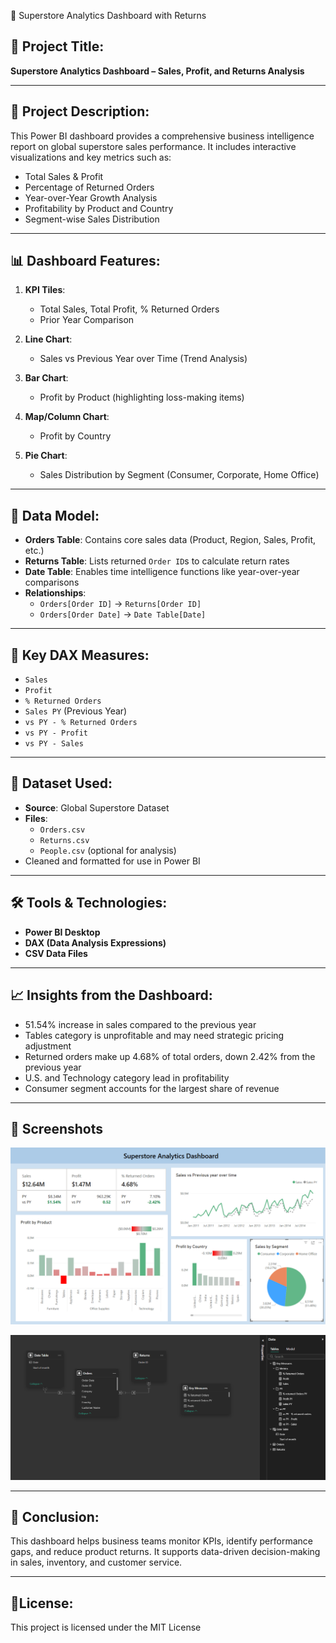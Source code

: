 📘 Superstore Analytics Dashboard with Returns

## 🧾 Project Title:
**Superstore Analytics Dashboard – Sales, Profit, and Returns Analysis**

---

## 📁 Project Description:
This Power BI dashboard provides a comprehensive business intelligence report on global superstore sales performance. It includes interactive visualizations and key metrics such as:
- Total Sales & Profit
- Percentage of Returned Orders
- Year-over-Year Growth Analysis
- Profitability by Product and Country
- Segment-wise Sales Distribution

---

## 📊 Dashboard Features:
1. **KPI Tiles**:
   - Total Sales, Total Profit, % Returned Orders
   - Prior Year Comparison

2. **Line Chart**:
   - Sales vs Previous Year over Time (Trend Analysis)

3. **Bar Chart**:
   - Profit by Product (highlighting loss-making items)

4. **Map/Column Chart**:
   - Profit by Country

5. **Pie Chart**:
   - Sales Distribution by Segment (Consumer, Corporate, Home Office)

---

## 🔁 Data Model:
- **Orders Table**: Contains core sales data (Product, Region, Sales, Profit, etc.)
- **Returns Table**: Lists returned `Order ID`s to calculate return rates
- **Date Table**: Enables time intelligence functions like year-over-year comparisons
- **Relationships**:
  - `Orders[Order ID]` → `Returns[Order ID]`
  - `Orders[Order Date]` → `Date Table[Date]`

---

## 📐 Key DAX Measures:
- `Sales`
- `Profit`
- `% Returned Orders`
- `Sales PY` (Previous Year)
- `vs PY - % Returned Orders`
- `vs PY - Profit`
- `vs PY - Sales`

---

## 📂 Dataset Used:
- **Source**: Global Superstore Dataset  
- **Files**:
  - `Orders.csv`
  - `Returns.csv`
  - `People.csv` (optional for analysis)
- Cleaned and formatted for use in Power BI

---

## 🛠 Tools & Technologies:
- **Power BI Desktop**
- **DAX (Data Analysis Expressions)**
- **CSV Data Files**

---

## 📈 Insights from the Dashboard:
- 51.54% increase in sales compared to the previous year
- Tables category is unprofitable and may need strategic pricing adjustment
- Returned orders make up 4.68% of total orders, down 2.42% from the previous year
- U.S. and Technology category lead in profitability
- Consumer segment accounts for the largest share of revenue

---

## 📸 Screenshots

![Dashboard](screenshots/dashboard.png)

![Model View](screenshots/model_view.png)


---

## 🧠 Conclusion:
This dashboard helps business teams monitor KPIs, identify performance gaps, and reduce product returns. It supports data-driven decision-making in sales, inventory, and customer service.

---

## 🧾License:
This project is licensed under the MIT License
